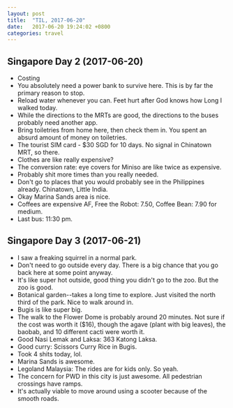 ```yaml
---
layout: post
title:  "TIL, 2017-06-20"
date:   2017-06-20 19:24:02 +0800
categories: travel
---
```


## Singapore Day 2 (2017-06-20)

- Costing
- You absolutely need a power bank to survive here. This is by far the primary reason to stop.
- Reload water whenever you can. Feet hurt after God knows how Long I walked today.
- While the directions to the MRTs are good, the directions to the buses probably need another app.
- Bring toiletries from home here, then check them in. You spent an absurd amount of money on toiletries.
- The tourist SIM card - $30 SGD for 10 days. No signal in Chinatown MRT, so there.
- Clothes are like really expensive?
- The conversion rate: eye covers for Miniso are like twice as expensive.
- Probably shit more times than you really needed.
- Don't go to places that you would probably see in the Philippines already. Chinatown, Little India.
- Okay Marina Sands area is nice.
- Coffees are expensive AF, Free the Robot: 7.50, Coffee Bean: 7.90 for medium.
- Last bus: 11:30 pm.

## Singapore Day 3 (2017-06-21)

- I saw a freaking squirrel in a normal park.
- Don't need to go outside every day. There is a big chance that you go back here at some point anyway.
- It's like super hot outside, good thing you didn't go to the zoo. But the zoo is good.
- Botanical garden--takes a long time to explore. Just visited the north third of the park. Nice to walk around in.
- Bugis is like super big.
- The walk to the Flower Dome is probably around 20 minutes. Not sure if the cost was worth it ($16), though the agave (plant with big leaves), the baobab, and 10 different cacti were worth it.
- Good Nasi Lemak and Laksa: 363 Katong Laksa.
- Good curry: Scissors Curry Rice in Bugis.
- Took 4 shits today, lol.
- Marina Sands is awesome.
- Legoland Malaysia: The rides are for kids only. So yeah.
- The concern for PWD in this city is just awesome. All pedestrian crossings have ramps.
- It's actually viable to move around using a scooter because of the smooth roads.
